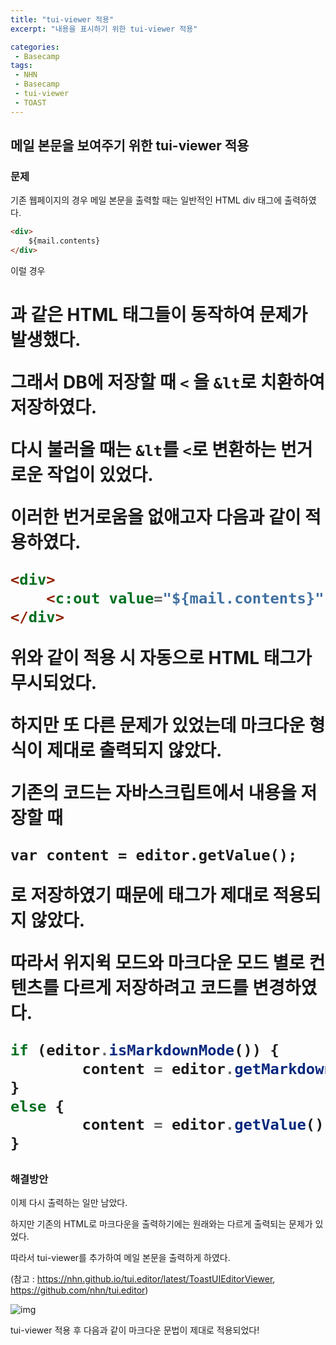 ```yaml
---
title: "tui-viewer 적용"
excerpt: "내용을 표시하기 위한 tui-viewer 적용"

categories:
 - Basecamp
tags:
 - NHN
 - Basecamp
 - tui-viewer
 - TOAST
---
```




## 메일 본문을 보여주기 위한 tui-viewer 적용



### 문제

기존 웹페이지의 경우 메일 본문을 출력할 때는 일반적인 HTML div 태그에 출력하였다.

```html
<div>
    ${mail.contents}
</div>
```



이럴 경우 <h1> 과 같은 HTML 태그들이 동작하여 문제가 발생했다.

그래서 DB에 저장할 때 `<` 을 `&lt`로 치환하여 저장하였다.

다시 불러올 때는 `&lt`를 `<`로 변환하는 번거로운 작업이 있었다.

이러한 번거로움을 없애고자 다음과 같이 적용하였다.

```html
<div>
    <c:out value="${mail.contents}" escapeXml="true"/>
</div>
```

위와 같이 적용 시 자동으로 HTML 태그가 무시되었다.



하지만 또 다른 문제가 있었는데 마크다운 형식이 제대로 출력되지 않았다.

기존의 코드는 자바스크립트에서 내용을 저장할 때

``` javascr
var content = editor.getValue();
```

로 저장하였기 때문에 태그가 제대로 적용되지 않았다.



따라서 위지윅 모드와 마크다운 모드 별로 컨텐츠를 다르게 저장하려고 코드를 변경하였다.

``` javascript
if (editor.isMarkdownMode()) {
		content = editor.getMarkdown();
}
else {
		content = editor.getValue();
}
```



### 해결방안

이제 다시 출력하는 일만 남았다.

하지만 기존의 HTML로 마크다운을 출력하기에는 원래와는 다르게 출력되는 문제가 있었다.

따라서 tui-viewer를 추가하여 메일 본문을 출력하게 하였다.

(참고 : https://nhn.github.io/tui.editor/latest/ToastUIEditorViewer, https://github.com/nhn/tui.editor)





![img](https://i.imgur.com/QXkBdob.png)

tui-viewer 적용 후 다음과 같이 마크다운 문법이 제대로 적용되었다!